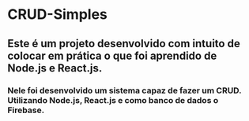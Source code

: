 # CRUD-Simples
## Este é um projeto desenvolvido com intuito de colocar em prática o que foi aprendido de Node.js e React.js.
### Nele foi desenvolvido um sistema capaz de fazer um CRUD. Utilizando Node.js, React.js e como banco de dados o Firebase.

